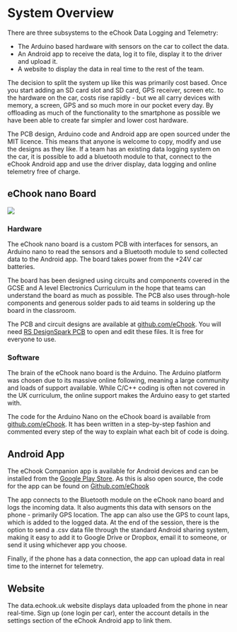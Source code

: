 # System Overview

There are three subsystems to the eChook Data Logging and Telemetry:

* The Arduino based hardware with sensors on the car to collect the data.
* An Android app to receive the data, log it to file, display it to the driver and upload it.
* A website to display the data in real time to the rest of the team.

The decision to split the system up like this was primarily cost based. Once you start adding an SD card slot and SD card, GPS receiver, screen etc. to the hardware on the car, costs rise rapidly - but we all carry devices with memory, a screen, GPS and so much more in our pocket every day. By offloading as much of the functionality to the smartphone as possible we have been able to create far simpler and lower cost hardware.

The PCB design, Arduino code and Android app are open sourced under the MIT licence. This means that anyone is welcome to copy, modify and use the designs as they like. If a team has an existing data logging system on the car, it is possible to add a bluetooth module to that, connect to the eChook Android app and use the driver display, data logging and online telemetry free of charge.

## eChook nano Board

![](https://lh3.googleusercontent.com/7FLh6EmgoqFBk9Twgt-iS4O559Hd256QkYxNOR44Ojl2a_ssA4CzK5mZhyTLCnsBX6XhAC1IYFK9AWPOva-g4_6PjabCO38x9b5HM0y2MPjtWZUsybBmNco646XR3HOmOY3rDIQhI6QzFgvRTwfHY3f4ILqefgRU7SMkqVYkJehNtMq1w06adJ4Fm_ed0PMgliGXGB09yiJIrBb2sxE6-WbumagtFEnnjxTCSKrMIzWJZL8lphKVgRf7XsHWYOjaXi5ZpQIwB9kZkep0LTyaQ1NtaNaHjJCTFSumcsnoew_8HhzZO04JZwq3aIVhWcz0wHUaYQKMGRDE16yFIiWs5v_THXujNE0GPTq8-ll6LsQ64B2xzGPPLc_wYxpl9B6PwEG_l0JtPFbTa-sINt7yuBCc7SxzdeY1qCXBW1rX98_1sP64lAP3dJ_tSZMtUvjuf5RQ2wPtZC5XO_wUJ3Td45kccnCeSD6RYvgSWONEfL-i_LEpvZJ1BQlovem-s5xgKk4qk_LC7R-g7i8mdI1DReJkR2NkcVQNEhwDUaXtyb44a3slhQAaSSyc9WprRyD5OCocPjRQsE-DMtfk8NChR-wJdg8EQm8CJ7vnbfmBZnMyczb7n_TVQXNfZ6w3VxgvdVdumHdumFNLwIsfPwVQyZl97S2Ap-HUkv_g=w274-h205-no)

### Hardware

The eChook nano board is a custom PCB with interfaces for sensors, an Arduino nano to read the sensors and a Bluetooth module to send collected data to the Android app. The board takes power from the +24V car batteries.

The board has been designed using circuits and components covered in the GCSE and A level Electronics Curriculum in the hope that teams can understand the board as much as possible. The PCB also uses through-hole components and generous solder pads to aid teams in soldering up the board in the classroom.

The PCB and circuit designs are available at [github.com/eChook](https://github.com/echook/echook-nano-pcb). You will need [RS DesignSpark PCB](https://www.rs-online.com/designspark/pcb-software) to open and edit these files. It is free for everyone to use.

### Software

The brain of the eChook nano board is the Arduino. The Arduino platform was chosen due to its massive online following, meaning a large community and loads of support available. While C/C++ coding is often not covered in the UK curriculum, the online support makes the Arduino easy to get started with.

The code for the Arduino Nano on the eChook board is available from [github.com/eChook](https://github.com/echook/echook-arduino-nano). It has been written in a step-by-step fashion and commented every step of the way to explain what each bit of code is doing.

## Android App

The eChook Companion app is available for Android devices and can be installed from the [Google Play Store](https://play.google.com/store/apps/details?id=com.ben.drivenbluetooth). As this is also open source, the code for the app can be found on [Github.com/eChook](https://github.com/echook/echook-arduino-android)

The app connects to the Bluetooth module on the eChook nano board and logs the incoming data. It also augments this data with sensors on the phone - primarily GPS location. The app can also use the GPS to count laps, which is added to the logged data. At the end of the session, there is the option to send a .csv data file through the standard Android sharing system, making it easy to add it to Google Drive or Dropbox, email it to someone, or send it using whichever app you choose.

Finally, if the phone has a data connection, the app can upload data in real time to the internet for telemetry.

## Website

The data.echook.uk website displays data uploaded from the phone in near real-time. Sign up (one login per car), enter the account details in the settings section of the eChook Android app to link them.
